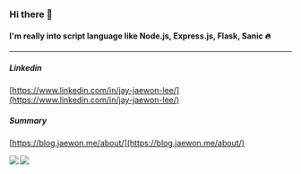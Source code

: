 ### Hi there 👋
#### I'm really into script language like Node.js, Express.js, Flask, Sanic 🔥

-----------------------

##### Linkedin
[https://www.linkedin.com/in/jay-jaewon-lee/](https://www.linkedin.com/in/jay-jaewon-lee/)
##### Summary
[https://blog.jaewon.me/about/](https://blog.jaewon.me/about/)

<!--
**LeeJaeWonLJW/leejaewonljw** is a ✨ _special_ ✨ repository because its `README.md` (this file) appears on your GitHub profile.

Here are some ideas to get you started:

- 🔭 I’m currently working on ...
- 🌱 I’m currently learning ...
- 👯 I’m looking to collaborate on ...
- 🤔 I’m looking for help with ...
- 💬 Ask me about ...
- 📫 How to reach me: ...
- 😄 Pronouns: ...
- ⚡ Fun fact: ...
-->

<a href="https://github-readme-stats.vercel.app/api?username=leejaewonljw&count_private=true&show_icons=true">
  <img align="left" src="https://github-readme-stats.vercel.app/api?username=leejaewonljw&count_private=true&show_icons=true" />
</a>
<a href="https://github-readme-stats.vercel.app/api/top-langs/?username=leejaewonljw&layout=compact&hide=tsql&count_private=true">
  <img align="left" src="https://github-readme-stats.vercel.app/api/top-langs/?username=leejaewonljw&layout=compact&hide=tsql&count_private=true" />
</a>
